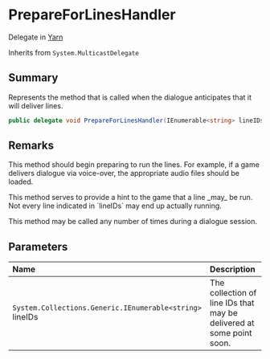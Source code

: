 # PrepareForLinesHandler

Delegate in [Yarn](/docs/api/csharp/yarn.md)

Inherits from `System.MulticastDelegate`

## Summary


Represents the method that is called when the dialogue anticipates that
it will deliver lines.


```csharp
public delegate void PrepareForLinesHandler(IEnumerable<string> lineIDs);
```

## Remarks

<p>
This method should begin preparing to run the lines. For example, if a
game delivers dialogue via voice-over, the appropriate audio files
should be loaded.
</p> <p>
This method serves to provide a hint to the game that a line _may_ be
run. Not every line indicated in `lineIDs` may end up
actually running.
</p> <p>
This method may be called any number of times during a dialogue session.
</p>

## Parameters

|Name|Description|
|:---|:---|
|`System.Collections.Generic.IEnumerable<string>` lineIDs|The collection of line IDs that may be delivered at some point soon.|

